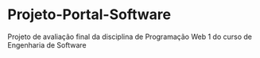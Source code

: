 # Projeto-Portal-Software
Projeto de avaliação final da disciplina de Programação Web 1 do curso de Engenharia de Software 
